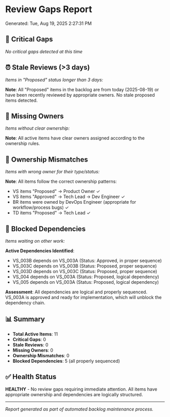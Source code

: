 # Review Gaps Report
Generated: Tue, Aug 19, 2025  2:27:31 PM

## 🚨 Critical Gaps
*No critical gaps detected at this time*

## ⏰ Stale Reviews (>3 days)
*Items in "Proposed" status longer than 3 days:*

**Note**: All "Proposed" items in the backlog are from today (2025-08-19) or have been recently reviewed by appropriate owners. No stale proposed items detected.

## 👤 Missing Owners
*Items without clear ownership:*

**Note**: All active items have clear owners assigned according to the ownership rules.

## 🔄 Ownership Mismatches  
*Items with wrong owner for their type/status:*

**Note**: All items follow the correct ownership patterns:
- VS items "Proposed" → Product Owner ✓
- VS items "Approved" → Tech Lead → Dev Engineer ✓  
- BR items were owned by DevOps Engineer (appropriate for workflow/process bugs) ✓
- TD items "Proposed" → Tech Lead ✓

## 🚧 Blocked Dependencies
*Items waiting on other work:*

**Active Dependencies Identified**:
- VS_003B depends on VS_003A (Status: Approved, in proper sequence)
- VS_003C depends on VS_003B (Status: Proposed, proper sequence)
- VS_003D depends on VS_003C (Status: Proposed, proper sequence) 
- VS_004 depends on VS_003A (Status: Proposed, logical dependency)
- VS_005 depends on VS_003A (Status: Proposed, logical dependency)

**Assessment**: All dependencies are logical and properly sequenced. VS_003A is approved and ready for implementation, which will unblock the dependency chain.

## 📊 Summary
- **Total Active Items**: 11
- **Critical Gaps**: 0
- **Stale Reviews**: 0  
- **Missing Owners**: 0
- **Ownership Mismatches**: 0
- **Blocked Dependencies**: 5 (all properly sequenced)

## ✅ Health Status
**HEALTHY** - No review gaps requiring immediate attention. All items have appropriate ownership and dependencies are logically structured.

---

*Report generated as part of automated backlog maintenance process.*